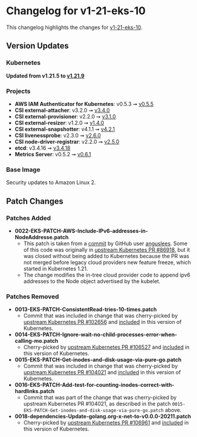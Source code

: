 # Changelog for v1-21-eks-10

This changelog highlights the changes for [v1-21-eks-10](https://github.com/aws/eks-distro/tree/v1-21-eks-10).

## Version Updates

### Kubernetes
**Updated from v1.21.5 to [v1.21.9](https://github.com/kubernetes/kubernetes/releases/tag/v1.21.9)**

### Projects
* **AWS IAM Authenticator for Kubernetes**: v0.5.3 ➞
  [v0.5.5](https://github.com/kubernetes-sigs/aws-iam-authenticator/releases/tag/v0.5.5)
* **CSI external-attacher**: v3.2.0 ➞ [v3.4.0](https://github.com/kubernetes-csi/external-attacher/releases/tag/v3.4.0)
* **CSI external-provisioner**: v2.2.0 ➞ [v3.1.0](https://github.com/kubernetes-csi/external-provisioner/releases/tag/v3.1.0)
* **CSI external-resizer**: v1.2.0 ➞ [v1.4.0](https://github.com/kubernetes-csi/external-resizer/releases/tag/v1.4.0)
* **CSI external-snapshotter**: v4.1.1 ➞ [v4.2.1](https://github.com/kubernetes-csi/external-snapshotter/releases/tag/v4.2.1)
* **CSI livenessprobe**: v2.3.0 ➞ [v2.6.0](https://github.com/kubernetes-csi/livenessprobe/releases/tag/v2.6.0)
* **CSI node-driver-registrar**: v2.2.0 ➞
  [v2.5.0](https://github.com/kubernetes-csi/node-driver-registrar/releases/tag/v2.5.0)
* **etcd**: v3.4.16 ➞ [v3.4.18](https://github.com/etcd-io/etcd/releases/tag/v3.4.18)
* **Metrics Server**: v0.5.2 ➞ [v0.6.1](https://github.com/kubernetes-sigs/metrics-server/releases/tag/v0.6.1)

### Base Image

Security updates to Amazon Linux 2.

## Patch Changes

### Patches Added

* **0022-EKS-PATCH-AWS-Include-IPv6-addresses-in-NodeAddresse.patch**
  * This patch is taken from a 
    [commit](https://github.com/anguslees/kubernetes/commit/f8ea814e2d459a900bfb5e6f613dbe521b31515b)
    by GitHub user [anguslees](https://github.com/anguslees). Some of this code was originally in 
    [upstream Kubernetes PR #86918](https://github.com/kubernetes/kubernetes/pull/86918), but it was closed without
    being added to Kubernetes because the PR was not merged before legacy cloud providers new feature freeze, which 
    started in Kubernetes 1.21.
  * The change modifies the in-tree cloud provider code to append ipv6 addresses to the Node object advertised by the
    kubelet.

### Patches Removed

* **0013-EKS-PATCH-ConsistentRead-tries-10-times.patch**
  * Commit that was included in change that was cherry-picked by [upstream Kubernetes PR #102656](https://github.com/kubernetes/kubernetes/pull/102656) 
    and [included](https://github.com/kubernetes/kubernetes/commits/v1.21.9?after=b631974d68ac5045e076c86a5c66fba6f128dc72+103&branch=v1.21.9)
    in this version of Kubernetes.
* **0014-EKS-PATCH-Ignore-wait-no-child-processes-error-when-calling-mo.patch**
  * Cherry-picked by [upstream Kubernetes PR #106527](https://github.com/kubernetes/kubernetes/pull/106527) and
    [included](https://github.com/kubernetes/kubernetes/commits/v1.21.9?after=b631974d68ac5045e076c86a5c66fba6f128dc72+73&branch=v1.21.9)
    in this version of Kubernetes.
* **0015-EKS-PATCH-Get-inodes-and-disk-usage-via-pure-go.patch**
  * Commit that was included in change that was cherry-picked by [upstream Kubernetes PR #104021](https://github.com/kubernetes/kubernetes/pull/104021)
    and [included](https://github.com/kubernetes/kubernetes/commits/v1.21.9?before=b631974d68ac5045e076c86a5c66fba6f128dc72+96&branch=v1.21.9)
    in this version of Kubernetes.
* **0016-EKS-PATCH-Add-test-for-counting-inodes-correct-with-hardlinks.patch**
  * Commit that was part of the change that was cherry-picked by upstream Kubernetes PR #104021, as described in the
    patch `0015-EKS-PATCH-Get-inodes-and-disk-usage-via-pure-go.patch` above.
* **0018-dependencies-Update-golang.org-x-net-to-v0.0.0-20211.patch**
  * Cherry-picked by [upstream Kubernetes PR #106961](https://github.com/kubernetes/kubernetes/pull/106961) and
    [included](https://github.com/kubernetes/kubernetes/commits/v1.21.9?after=b631974d68ac5045e076c86a5c66fba6f128dc72+51&branch=v1.21.9)
    in this version of Kubernetes.
